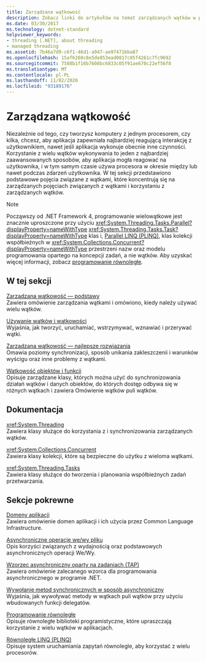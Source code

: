 ```yaml
---
title: Zarządzana wątkowość
description: Zobacz linki do artykułów na temat zarządzanych wątków w programie .NET obejmujących podstawowe, najlepsze rozwiązania, obiekty wątkowe & funkcje, strony referencyjne & więcej.
ms.date: 03/30/2017
ms.technology: dotnet-standard
helpviewer_keywords:
- threading [.NET], about threading
- managed threading
ms.assetid: 7b46a7d9-c6f1-46d1-a947-ae97471bba87
ms.openlocfilehash: 15af6268c8e5de853ead0817c85f4261c7fc9692
ms.sourcegitcommit: 7588b1f16b7608bc6833c05f91ae670c22ef56f8
ms.translationtype: MT
ms.contentlocale: pl-PL
ms.lasthandoff: 11/02/2020
ms.locfileid: "93189176"
---
```

# <a name="managed-threading"></a>Zarządzana wątkowość

Niezależnie od tego, czy tworzysz komputery z jednym procesorem, czy kilka, chcesz, aby aplikacja zapewniała najbardziej reagującą interakcję z użytkownikiem, nawet jeśli aplikacja wykonuje obecnie inne czynności. Korzystanie z wielu wątków wykonywania to jeden z najbardziej zaawansowanych sposobów, aby aplikacja mogła reagować na użytkownika, i w tym samym czasie używa procesora w okresie między lub nawet podczas zdarzeń użytkownika. W tej sekcji przedstawiono podstawowe pojęcia związane z wątkami, które koncentrują się na zarządzanych pojęciach związanych z wątkami i korzystaniu z zarządzanych wątków.  
  
> [!NOTE]
> Począwszy od .NET Framework 4, programowanie wielowątkowe jest znacznie uproszczone przy użyciu <xref:System.Threading.Tasks.Parallel?displayProperty=nameWithType> <xref:System.Threading.Tasks.Task?displayProperty=nameWithType> klas i, [Parallel LINQ (PLINQ)](../parallel-programming/introduction-to-plinq.md), klas kolekcji współbieżnych w <xref:System.Collections.Concurrent?displayProperty=nameWithType> przestrzeni nazw oraz modelu programowania opartego na koncepcji zadań, a nie wątków. Aby uzyskać więcej informacji, zobacz [programowanie równoległe](../parallel-programming/index.md).  
  
## <a name="in-this-section"></a>W tej sekcji  
 [Zarządzana wątkowość — podstawy](managed-threading-basics.md)  
 Zawiera omówienie zarządzania wątkami i omówiono, kiedy należy używać wielu wątków.  
  
 [Używanie wątków i wątkowości](using-threads-and-threading.md)  
 Wyjaśnia, jak tworzyć, uruchamiać, wstrzymywać, wznawiać i przerywać wątki.  
  
 [Zarządzana wątkowość — najlepsze rozwiązania](managed-threading-best-practices.md)  
 Omawia poziomy synchronizacji, sposób unikania zakleszczenii i warunków wyścigu oraz inne problemy z wątkami.  
  
 [Wątkowość obiektów i funkcji](threading-objects-and-features.md)  
 Opisuje zarządzane klasy, których można użyć do synchronizowania działań wątków i danych obiektów, do których dostęp odbywa się w różnych wątkach i zawiera Omówienie wątków puli wątków.  
  
## <a name="reference"></a>Dokumentacja  
 <xref:System.Threading>  
 Zawiera klasy służące do korzystania z i synchronizowania zarządzanych wątków.  
  
 <xref:System.Collections.Concurrent>  
 Zawiera klasy kolekcji, które są bezpieczne do użytku z wieloma wątkami.  
  
 <xref:System.Threading.Tasks>  
 Zawiera klasy służące do tworzenia i planowania współbieżnych zadań przetwarzania.  
  
## <a name="related-sections"></a>Sekcje pokrewne  
 [Domeny aplikacji](../../framework/app-domains/application-domains.md)  
 Zawiera omówienie domen aplikacji i ich użycia przez Common Language Infrastructure.  
  
 [Asynchroniczne operacje we/wy pliku](../io/asynchronous-file-i-o.md)  
 Opis korzyści związanych z wydajnością oraz podstawowych asynchronicznych operacji We/Wy.  
  
 [Wzorzec asynchroniczny oparty na zadaniach (TAP)](../asynchronous-programming-patterns/task-based-asynchronous-pattern-tap.md)  
 Zawiera omówienie zalecanego wzorca dla programowania asynchronicznego w programie .NET.  
  
 [Wywołanie metod synchronicznych w sposób asynchroniczny](../asynchronous-programming-patterns/calling-synchronous-methods-asynchronously.md)  
 Wyjaśnia, jak wywoływać metody w wątkach puli wątków przy użyciu wbudowanych funkcji delegatów.  
  
 [Programowanie równoległe](../parallel-programming/index.md)  
 Opisuje równoległe biblioteki programistyczne, które upraszczają korzystanie z wielu wątków w aplikacjach.  
  
 [Równoległe LINQ (PLINQ)](../parallel-programming/introduction-to-plinq.md)  
 Opisuje system uruchamiania zapytań równolegle, aby korzystać z wielu procesorów.
